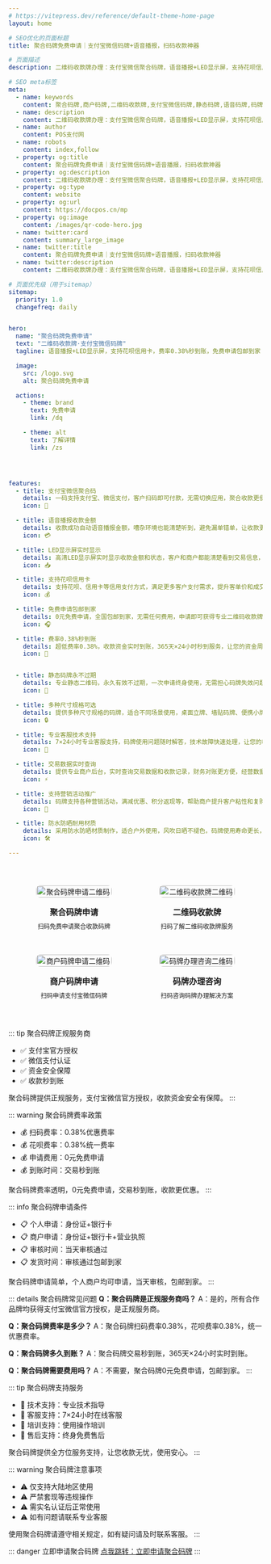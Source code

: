 ```yaml
---
# https://vitepress.dev/reference/default-theme-home-page
layout: home

# SEO优化的页面标题
title: 聚合码牌免费申请｜支付宝微信码牌+语音播报，扫码收款神器

# 页面描述
description: 二维码收款牌办理：支付宝微信聚合码牌，语音播报+LED显示屏，支持花呗信用卡，费率0.38%秒到账，免费申请包邮到家，商户码牌收款利器！

# SEO meta标签
meta:
  - name: keywords
    content: 聚合码牌,商户码牌,二维码收款牌,支付宝微信码牌,静态码牌,语音码牌,码牌办理,聚合收款码,二维码支付牌,收款码牌
  - name: description
    content: 二维码收款牌办理：支付宝微信聚合码牌，语音播报+LED显示屏，支持花呗信用卡，费率0.38%秒到账，免费申请包邮到家，商户码牌收款利器！
  - name: author
    content: POS支付网
  - name: robots
    content: index,follow
  - property: og:title
    content: 聚合码牌免费申请｜支付宝微信码牌+语音播报，扫码收款神器
  - property: og:description
    content: 二维码收款牌办理：支付宝微信聚合码牌，语音播报+LED显示屏，支持花呗信用卡，费率0.38%秒到账，免费申请包邮到家，商户码牌收款利器！
  - property: og:type
    content: website
  - property: og:url
    content: https://docpos.cn/mp
  - property: og:image
    content: /images/qr-code-hero.jpg
  - name: twitter:card
    content: summary_large_image
  - name: twitter:title
    content: 聚合码牌免费申请｜支付宝微信码牌+语音播报，扫码收款神器
  - name: twitter:description
    content: 二维码收款牌办理：支付宝微信聚合码牌，语音播报+LED显示屏，支持花呗信用卡，费率0.38%秒到账，免费申请包邮到家，商户码牌收款利器！

# 页面优先级（用于sitemap）
sitemap:
  priority: 1.0
  changefreq: daily


hero:
  name: "聚合码牌免费申请"
  text: "二维码收款牌·支付宝微信码牌"
  tagline: 语音播报+LED显示屏，支持花呗信用卡，费率0.38%秒到账，免费申请包邮到家

  image:
    src: /logo.svg
    alt: 聚合码牌免费申请

  actions:
    - theme: brand
      text: 免费申请
      link: /dq

    - theme: alt
      text: 了解详情
      link: /zs




features:
  - title: 支付宝微信聚合码
    details: 一码支持支付宝、微信支付，客户扫码即可付款，无需切换应用，聚合收款更便捷，提升收款效率和客户体验。
    icon: 📱

  - title: 语音播报收款金额
    details: 收款成功自动语音播报金额，嘈杂环境也能清楚听到，避免漏单错单，让收款更安心更准确。
    icon: 💳

  - title: LED显示屏实时显示
    details: 高清LED显示屏实时显示收款金额和状态，客户和商户都能清楚看到交易信息，收款过程更透明。
    icon: 📥

  - title: 支持花呗信用卡
    details: 支持花呗、信用卡等信用支付方式，满足更多客户支付需求，提升客单价和成交率，收款渠道更全面。
    icon: 💰

  - title: 免费申请包邮到家
    details: 0元免费申请，全国包邮到家，无需任何费用，申请即可获得专业二维码收款牌，让收款变得更简单。
    icon: 🎧

  - title: 费率0.38%秒到账
    details: 超低费率0.38%，收款资金实时到账，365天×24小时秒到服务，让您的资金周转更灵活。
    icon: 🤝


  - title: 静态码牌永不过期
    details: 专业静态二维码，永久有效不过期，一次申请终身使用，无需担心码牌失效问题，收款更稳定可靠。
    icon: 💸

  - title: 多种尺寸规格可选
    details: 提供多种尺寸规格的码牌，适合不同场景使用，桌面立牌、墙贴码牌、便携小牌等，满足各种收款需求。
    icon: 🔒

  - title: 专业客服技术支持
    details: 7×24小时专业客服支持，码牌使用问题随时解答，技术故障快速处理，让您的收款服务无后顾之忧。
    icon: 🏪

  - title: 交易数据实时查询
    details: 提供专业商户后台，实时查询交易数据和收款记录，财务对账更方便，经营数据一目了然。
    icon: ⚡

  - title: 支持营销活动推广
    details: 码牌支持各种营销活动，满减优惠、积分返现等，帮助商户提升客户粘性和复购率，增加营业收入。
    icon: 🔄

  - title: 防水防晒耐用材质
    details: 采用防水防晒材质制作，适合户外使用，风吹日晒不褪色，码牌使用寿命更长，投资回报更高。
    icon: 🛠️

---
```


<div class="qrcode-container">  <div class="qrcode-card">
    <img src="/images/qq.png" alt="聚合码牌申请二维码" class="qrcode-image">
    <div class="qrcode-content">
      <h3>聚合码牌申请</h3>
      <p>扫码免费申请聚合收款码牌</p>
    </div>
  </div>

  <div class="qrcode-card">
    <img src="/images/qqq.png" alt="二维码收款牌二维码" class="qrcode-image">
    <div class="qrcode-content">
      <h3>二维码收款牌</h3>
      <p>扫码了解二维码收款牌服务</p>
    </div>
  </div>

  <div class="qrcode-card">
    <img src="/images/wx.png" alt="商户码牌申请二维码" class="qrcode-image">
    <div class="qrcode-content">
      <h3>商户码牌申请</h3>
      <p>扫码申请支付宝微信码牌</p>
    </div>
  </div>

  <div class="qrcode-card">
    <img src="/images/gzh.jpg" alt="码牌办理咨询二维码" class="qrcode-image">
    <div class="qrcode-content">
      <h3>码牌办理咨询</h3>
      <p>扫码咨询码牌办理解决方案</p>
    </div>
  </div>
</div>

<style>
.qrcode-container {
  display: grid;
  grid-template-columns: repeat(auto-fit, minmax(250px, 1fr));
  gap: 24px;
  margin: 40px auto;
  max-width: 1400px;
  padding: 0 20px;
}

.qrcode-card {
  background: var(--vp-c-bg-soft);
  border-radius: 12px;
  padding: 24px;
  text-align: center;
  transition: all 0.3s ease;
  border: 1px solid var(--vp-c-divider);
  display: flex;
  flex-direction: column;
  align-items: center;
}

.qrcode-card:hover {
  transform: translateY(-5px);
  box-shadow: var(--vp-shadow-2);
  border-color: var(--vp-c-brand);
}

.qrcode-image {
  width: 100%;
  max-width: 200px;
  border-radius: 8px;
  margin-bottom: 16px;
}

.qrcode-content h3 {
  margin: 0;
  font-size: 18px;
  font-weight: 600;
  color: var(--vp-c-text-1);
}

.qrcode-content p {
  margin: 8px 0 0;
  font-size: 14px;
  color: var(--vp-c-text-2);
}

@media (max-width: 1024px) {
  .qrcode-container {
    grid-template-columns: repeat(2, 1fr);
    gap: 16px;
    padding: 0 16px;
  }

  .qrcode-card {
    padding: 16px;
  }

  .qrcode-image {
    max-width: 150px;
  }

  .qrcode-content h3 {
    font-size: 16px;
  }

  .qrcode-content p {
    font-size: 12px;
  }
}

@media (max-width: 768px) {
  .qrcode-container {
    gap: 12px;
    padding: 0 12px;
  }

  .qrcode-card {
    padding: 12px;
  }

  .qrcode-image {
    max-width: 120px;
  }
}
</style>


::: tip 聚合码牌正规服务商
- ✅ 支付宝官方授权
- ✅ 微信支付认证
- ✅ 资金安全保障
- ✅ 收款秒到账

聚合码牌提供正规服务，支付宝微信官方授权，收款资金安全有保障。
:::

::: warning 聚合码牌费率政策
- 💰 扫码费率：0.38%优惠费率
- 💰 花呗费率：0.38%统一费率
- 💰 申请费用：0元免费申请
- 💰 到账时间：交易秒到账

聚合码牌费率透明，0元免费申请，交易秒到账，收款更优惠。
:::

::: info 聚合码牌申请条件
- 📋 个人申请：身份证+银行卡
- 📋 商户申请：身份证+银行卡+营业执照
- 📋 审核时间：当天审核通过
- 📋 发货时间：审核通过包邮到家

聚合码牌申请简单，个人商户均可申请，当天审核，包邮到家。
:::

::: details 聚合码牌常见问题
**Q：聚合码牌是正规服务商吗？**
A：是的，所有合作品牌均获得支付宝微信官方授权，是正规服务商。

**Q：聚合码牌费率是多少？**
A：聚合码牌扫码费率0.38%，花呗费率0.38%，统一优惠费率。

**Q：聚合码牌多久到账？**
A：聚合码牌交易秒到账，365天×24小时实时到账。

**Q：聚合码牌需要费用吗？**
A：不需要，聚合码牌0元免费申请，包邮到家。
:::

::: tip 聚合码牌支持服务
- 🤝 技术支持：专业技术指导
- 🤝 客服支持：7×24小时在线客服
- 🤝 培训支持：使用操作培训
- 🤝 售后支持：终身免费售后

聚合码牌提供全方位服务支持，让您收款无忧，使用安心。
:::

::: warning 聚合码牌注意事项
- ⚠️ 仅支持大陆地区使用
- ⚠️ 严禁套现等违规操作
- ⚠️ 需实名认证后正常使用
- ⚠️ 如有问题请联系专业客服

使用聚合码牌请遵守相关规定，如有疑问请及时联系客服。
:::

::: danger 立即申请聚合码牌
 [点我跳转：立即申请聚合码牌](https://merch.PaYphp.cn)
 :::
